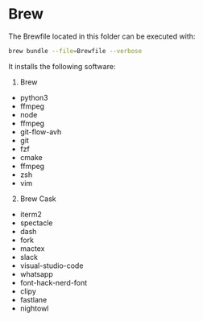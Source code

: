 # Brew
The Brewfile located in this folder can be executed with:
```zsh
brew bundle --file=Brewfile --verbose
```

It installs the following software:

1. Brew
- python3
- ffmpeg
- node
- ffmpeg
- git-flow-avh
- git
- fzf
- cmake
- ffmpeg
- zsh
- vim
2. Brew Cask
- iterm2
- spectacle
- dash
- fork
- mactex
- slack
- visual-studio-code
- whatsapp
- font-hack-nerd-font
- clipy
- fastlane
- nightowl

